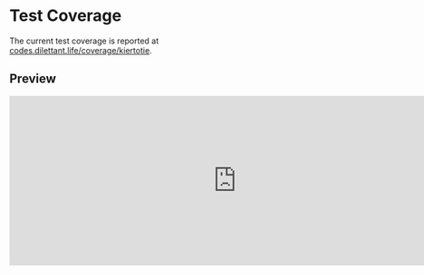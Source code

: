 # Test Coverage

The current test coverage is reported at <a href="https://codes.dilettant.life/coverage/kiertotie/" target="coverage">codes.dilettant.life/coverage/kiertotie</a>.

## Preview

<iframe width="800px" height="300px" style="border: 0px;" src="https://codes.dilettant.life/coverage/kiertotie/"></iframe>
